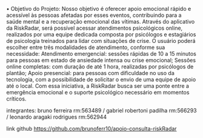 • Objetivo do Projeto: Nosso objetivo é oferecer apoio emocional rápido e acessível às pessoas afetadas por esses eventos, contribuindo para a saúde mental e a recuperação emocional das vítimas.
Através do aplicativo da RiskRadar, será possível acessar atendimentos psicológicos online, realizados por uma equipe dedicada composta por psicólogos e estagiários de psicologia treinados para lidar com situações de crise.
O usuário poderá escolher entre três modalidades de atendimento, conforme sua necessidade:
Atendimento emergencial: sessões rápidas de 10 a 15 minutos para pessoas em estado de ansiedade intensa ou crise emocional;
Sessões online completas: com duração de até 1 hora, realizadas por psicólogos de plantão;
Apoio presencial: para pessoas com dificuldade no uso da tecnologia, com a possibilidade de solicitar o envio de uma equipe de apoio até o local.
Com essa iniciativa, a RiskRadar busca ser uma ponte entre a emergência emocional e o suporte psicológico necessário em momentos críticos.

integrantes: bruno ferreira rm:563489 / gabriel robertoni padilha rm:566293 / leonardo aragaki rodrigues rm:562944

link github https://github.com/brunoferr10/apoio-consulta-riskRadar
